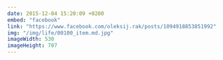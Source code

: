 ```yaml
---
date: 2015-12-04 15:20:09 +0200
embed: "facebook"
link: "https://www.facebook.com/oleksij.rak/posts/1094918853851992"
img: "/img/life/00100_item.md.jpg"
imageWidth: 530
imageHeight: 707
---
```

